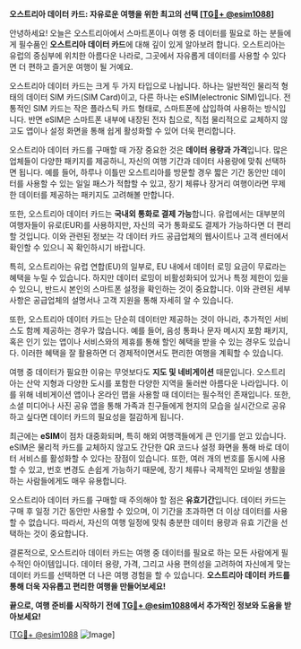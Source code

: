 **오스트리아 데이터 카드: 자유로운 여행을 위한 최고의 선택 [[TG💪+ @esim1088](https://t.me/s/esim1088)]**

안녕하세요! 오늘은 오스트리아에서 스마트폰이나 여행 중 데이터를 필요로 하는 분들에게 필수품인 **오스트리아 데이터 카드**에 대해 깊이 있게 알아보려 합니다. 오스트리아는 유럽의 중심부에 위치한 아름다운 나라로, 그곳에서 자유롭게 데이터를 사용할 수 있다면 더 편하고 즐거운 여행이 될 거예요.

오스트리아 데이터 카드는 크게 두 가지 타입으로 나뉩니다. 하나는 일반적인 물리적 형태의 데이터 SIM 카드(SIM Card)이고, 다른 하나는 eSIM(electronic SIM)입니다. 전통적인 SIM 카드는 작은 플라스틱 카드 형태로, 스마트폰에 삽입하여 사용하는 방식입니다. 반면 eSIM은 스마트폰 내부에 내장된 전자 칩으로, 직접 물리적으로 교체하지 않고도 앱이나 설정 화면을 통해 쉽게 활성화할 수 있어 더욱 편리합니다.

오스트리아 데이터 카드를 구매할 때 가장 중요한 것은 **데이터 용량과 가격**입니다. 많은 업체들이 다양한 패키지를 제공하니, 자신의 여행 기간과 데이터 사용량에 맞춰 선택하면 됩니다. 예를 들어, 하루나 이틀만 오스트리아를 방문할 경우 짧은 기간 동안만 데이터를 사용할 수 있는 일일 패스가 적합할 수 있고, 장기 체류나 장거리 여행이라면 무제한 데이터를 제공하는 패키지도 고려해볼 만합니다.

또한, 오스트리아 데이터 카드는 **국내외 통화로 결제 가능**합니다. 유럽에서는 대부분의 여행자들이 유로(EUR)를 사용하지만, 자신의 국가 통화로도 결제가 가능하다면 더 편리할 것입니다. 이와 관련된 정보는 각 데이터 카드 공급업체의 웹사이트나 고객 센터에서 확인할 수 있으니 꼭 확인하시기 바랍니다.

특히, 오스트리아는 유럽 연합(EU)의 일부로, EU 내에서 데이터 로밍 요금이 무료라는 혜택을 누릴 수 있습니다. 하지만 데이터 로밍이 비활성화되어 있거나 특정 제한이 있을 수 있으니, 반드시 본인의 스마트폰 설정을 확인하는 것이 중요합니다. 이와 관련된 세부 사항은 공급업체의 설명서나 고객 지원을 통해 자세히 알 수 있습니다.

또한, 오스트리아 데이터 카드는 단순히 데이터만 제공하는 것이 아니라, 추가적인 서비스도 함께 제공하는 경우가 많습니다. 예를 들어, 음성 통화나 문자 메시지 포함 패키지, 혹은 인기 있는 앱이나 서비스와의 제휴를 통해 할인 혜택을 받을 수 있는 경우도 있습니다. 이러한 혜택을 잘 활용하면 더 경제적이면서도 편리한 여행을 계획할 수 있습니다.

여행 중 데이터가 필요한 이유는 무엇보다도 **지도 및 네비게이션** 때문입니다. 오스트리아는 산악 지형과 다양한 도시를 포함한 다양한 지역을 둘러싼 아름다운 나라입니다. 이를 위해 네비게이션 앱이나 온라인 맵을 사용할 때 데이터는 필수적인 존재입니다. 또한, 소셜 미디어나 사진 공유 앱을 통해 가족과 친구들에게 현지의 모습을 실시간으로 공유하고 싶다면 데이터 카드의 필요성을 절감하게 됩니다.

최근에는 **eSIM**이 점차 대중화되며, 특히 해외 여행객들에게 큰 인기를 얻고 있습니다. eSIM은 물리적 카드를 교체하지 않고도 간단한 QR 코드나 설정 화면을 통해 바로 데이터 서비스를 활성화할 수 있다는 장점이 있습니다. 또한, 여러 개의 번호를 동시에 사용할 수 있고, 번호 변경도 손쉽게 가능하기 때문에, 장기 체류나 국제적인 모바일 생활을 하는 사람들에게도 매우 유용합니다.

오스트리아 데이터 카드를 구매할 때 주의해야 할 점은 **유효기간**입니다. 데이터 카드는 구매 후 일정 기간 동안만 사용할 수 있으며, 이 기간을 초과하면 더 이상 데이터를 사용할 수 없습니다. 따라서, 자신의 여행 일정에 맞춰 충분한 데이터 용량과 유효 기간을 선택하는 것이 중요합니다.

결론적으로, 오스트리아 데이터 카드는 여행 중 데이터를 필요로 하는 모든 사람에게 필수적인 아이템입니다. 데이터 용량, 가격, 그리고 사용 편의성을 고려하여 자신에게 맞는 데이터 카드를 선택하면 더 나은 여행 경험을 할 수 있습니다. **오스트리아 데이터 카드를 통해 더욱 자유롭고 편리한 여행을 만들어보세요!**

**끝으로, 여행 준비를 시작하기 전에 [TG💪+ @esim1088](https://t.me/s/esim1088)에서 추가적인 정보와 도움을 받아보세요!** 

[[TG💪+ @esim1088](https://t.me/s/esim1088) ![Image](https://i.postimg.cc/Y0z9fWf4/image.png)]